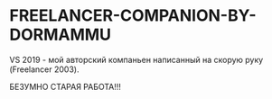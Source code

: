 # FREELANCER-COMPANION-BY-DORMAMMU
VS 2019 - мой авторский компаньен написанный на скорую руку (Freelancer 2003).

БЕЗУМНО СТАРАЯ РАБОТА!!!
